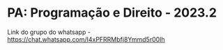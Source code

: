 # PA: Programação e Direito - 2023.2

Link do grupo do whatsapp - https://chat.whatsapp.com/I4xPFRRMbfj8Ymmd5r00Ih

